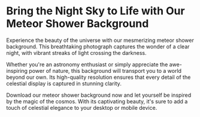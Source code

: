 <!--font:Poppins-->

# Bring the Night Sky to Life with Our Meteor Shower Background

Experience the beauty of the universe with our mesmerizing meteor shower background. This breathtaking photograph captures the wonder of a clear night, with vibrant streaks of light crossing the darkness.

Whether you're an astronomy enthusiast or simply appreciate the awe-inspiring power of nature, this background will transport you to a world beyond our own. Its high-quality resolution ensures that every detail of the celestial display is captured in stunning clarity.

Download our meteor shower background now and let yourself be inspired by the magic of the cosmos. With its captivating beauty, it's sure to add a touch of celestial elegance to your desktop or mobile device.

<!--

Write me markdown content of website with wallpaper:

"A photograph of a meteor shower, with bright streaks of light crossing the night sky."

The header of the page should not be copy of the text but rather a real content of the website which is using this wallpaper.


---


# Stargaze with our Meteor Shower Wallpaper

Transform your desktop or mobile device into a stunning celestial display with our Meteor Shower wallpaper. This high-quality photograph captures the beauty of the night sky, with bright streaks of light crossing the darkness.

Whether you're an astronomy enthusiast or simply appreciate the wonder of nature, this wallpaper is sure to inspire awe and wonder every time you use your device. Download it now and bring the magic of the universe to your fingertips.


---


Heading should not include word "wallpaper". The website should not be about the wallpaper itself, wallpaper is just a related background, rewrite whole content.


---


# Immerse Yourself in the Beauty of the Night Sky

Experience the wonder of the universe with our stunning meteor shower background. This captivating photograph captures the magic of a clear night sky, with bright streaks of light crossing the darkness.

Whether you're an astronomy enthusiast or simply appreciate the beauty of nature, this background will transport you to a world beyond our own. With its high-quality resolution, it's perfect for adding a touch of celestial elegance to your desktop or mobile device.

Download our meteor shower background now and let yourself be inspired by the majesty of the cosmos.


---


Heading is too long, rewrite whole content.


---


# Discover the Magic of the Universe with Our Meteor Shower Background

Our meteor shower background is the perfect way to bring the beauty of the night sky to your desktop or mobile device. This stunning photograph captures the wonder of a clear night, with bright streaks of light crossing the darkness.

Whether you're an astronomy enthusiast or simply appreciate the majesty of nature, this background will transport you to a world beyond our own. Its high-quality resolution ensures that every detail of the celestial display is captured in exquisite detail.

Download our meteor shower background now and immerse yourself in the magic of the universe. With its captivating beauty, it's sure to inspire awe and wonder every time you use your device.


---


Heading is too long, rewrite whole content.


---


# Bring the Night Sky to Life with Our Meteor Shower Background

Experience the beauty of the universe with our mesmerizing meteor shower background. This breathtaking photograph captures the wonder of a clear night, with vibrant streaks of light crossing the darkness.

Whether you're an astronomy enthusiast or simply appreciate the awe-inspiring power of nature, this background will transport you to a world beyond our own. Its high-quality resolution ensures that every detail of the celestial display is captured in stunning clarity.

Download our meteor shower background now and let yourself be inspired by the magic of the cosmos. With its captivating beauty, it's sure to add a touch of celestial elegance to your desktop or mobile device.


---


Write me a Google font which is best fitting for the website.

Pick from the list:
- Alegreya
- Open Sans
- Barlow Condensed
- Montserrat
- IBM Plex Sans
- Great Vibes
- Playfair Display
- Dancing Script
- Lato
- Lobster
- Poppins
- Orbitron
- Futura
- Inter
- Roboto
- Raleway
- Exo 2


Write just the font name nothing else.


---


Poppins

-->
